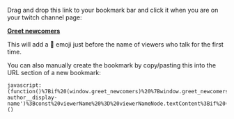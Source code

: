 Drag and drop this link to your bookmark bar and click it when you are on your twitch channel page:

**<a href="javascript:(function()%7Bif%20(window.greet_newcomers)%20%7Bwindow.greet_newcomers.clear()%3B%7D%20else%20%7Bwindow.greet_newcomers%20%3D%20new%20Set()%3Bconst%20handleNewMessage%20%3D%20messageNode%20%3D%3E%20%7Bconst%20viewerNameNode%20%3D%20messageNode.querySelector('.chat-author__display-name')%3Bconst%20viewerName%20%3D%20viewerNameNode.textContent%3Bif%20(!window.greet_newcomers.has(viewerName))%20%7BviewerNameNode.textContent%20%3D%20'%F0%9F%91%8B%20'%20%2B%20viewerName%3Bwindow.greet_newcomers.add(viewerName)%3B%7D%7D%3Bconst%20handleMutations%20%3D%20mutationRecords%20%3D%3E%20%7BmutationRecords.forEach(mr%20%3D%3E%20%7Bmr.addedNodes.forEach(handleNewMessage)%3B%7D)%3B%7D%3Bconst%20chat%20%3D%20document.querySelector('%5Brole%3Dlog%5D')%3Bconst%20mo%20%3D%20new%20MutationObserver(handleMutations)%3Bmo.observe(chat%2C%20%7B%20childList%3A%20true%2C%20attributes%3A%20false%2C%20characterData%3A%20false%2C%20subtree%3A%20false%20%7D)%3B%7Dwindow.alert('Showing%20new%20viewers%20from%20now%20on!%20Refresh%20the%20page%20to%20stop')%7D)()">Greet newcomers</a>**

This will add a 👋 emoji just before the name of viewers who talk for the first time.

You can also manually create the bookmark by copy/pasting this into the URL section of a new bookmark:

```
javascript:(function()%7Bif%20(window.greet_newcomers)%20%7Bwindow.greet_newcomers.clear()%3B%7D%20else%20%7Bwindow.greet_newcomers%20%3D%20new%20Set()%3Bconst%20handleNewMessage%20%3D%20messageNode%20%3D%3E%20%7Bconst%20viewerNameNode%20%3D%20messageNode.querySelector('.chat-author__display-name')%3Bconst%20viewerName%20%3D%20viewerNameNode.textContent%3Bif%20(!window.greet_newcomers.has(viewerName))%20%7BviewerNameNode.textContent%20%3D%20'%F0%9F%91%8B%20'%20%2B%20viewerName%3Bwindow.greet_newcomers.add(viewerName)%3B%7D%7D%3Bconst%20handleMutations%20%3D%20mutationRecords%20%3D%3E%20%7BmutationRecords.forEach(mr%20%3D%3E%20%7Bmr.addedNodes.forEach(handleNewMessage)%3B%7D)%3B%7D%3Bconst%20chat%20%3D%20document.querySelector('%5Brole%3Dlog%5D')%3Bconst%20mo%20%3D%20new%20MutationObserver(handleMutations)%3Bmo.observe(chat%2C%20%7B%20childList%3A%20true%2C%20attributes%3A%20false%2C%20characterData%3A%20false%2C%20subtree%3A%20false%20%7D)%3B%7Dwindow.alert('Showing%20new%20viewers%20from%20now%20on!%20Refresh%20the%20page%20to%20stop')%7D)()
```
